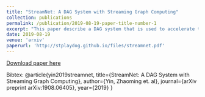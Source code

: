 ```yaml
---
title: "StreamNet: A DAG System with Streaming Graph Computing"
collection: publications
permalink: /publication/2019-08-19-paper-title-number-1
excerpt: "This paper describe a DAG system that is used to accelerate the block-chain TPS"
date: 2019-08-19
venue: 'arxiv'
paperurl: 'http://stplaydog.github.io/files/streamnet.pdf'
---
```


[Download paper here](http://stplaydog.github.io/files/streamnet.pdf)

Bibtex: @article{yin2019streamnet,
  title={StreamNet: A DAG System with Streaming Graph Computing},
  author={Yin, Zhaoming et. al},
  journal={arXiv preprint arXiv:1908.06405},
  year={2019}
} 
